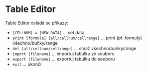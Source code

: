 # Table Editor

Table Editor ovládá se příkazy:

- `[CELLNUM] = [NEW DATA]` ... set data
- `print [formula] [all/cellnum/cellrange]` ... print (př. formuly) všechno/buňky/range
- `del [all/cellnum/cellrange]` ... smaž všechno/buňky/range
- `import [filename]` ... importuj tabulku ze souboru
- `export [filename]` ... exportuj tabulku do souboru
- `exit` ... ukončí
